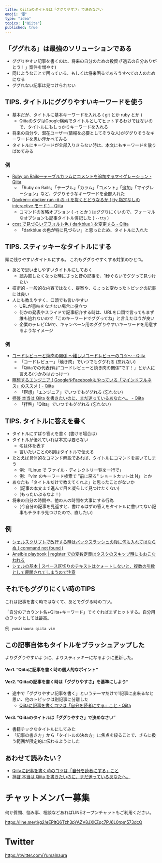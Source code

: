 ```yaml
---
title: Qiitaのタイトルは「ググりやすさ」で決めなさい
emoji: "🖥"
type: "idea"
topics: ["Qiita"]
published: true
---
```


## 「ググれる」は最強のソリューションである

- ググりやすい記事を書くのは、将来の自分のための投資 (「過去の自分ありがとう！」案件を増やす)
- 同じようなことで困っている、もしくは将来困るであろうすべての人のためになる
- ググれない記事は見つけられない

## TIPS. タイトルにググりやすいキーワードを使う

- 基本だが、タイトルに基本キーワードを入れる ( git とか ruby とか )
  - QiitaのタグはGoogle検索でタイトルとしてヒットするわけではないので、タイトルにもしっかりキーワードを入れる
- 将来の自分や、潜在ユーザー(情報を必要としてそうな人)がググりそうなキーワードを思い浮かべてみる
- タイトルにキーワードが全部入りきらない時は、本文にもキーワードを散りばめてみる

### 例

- [Ruby on Rails—テーブルカラムにコメントを追加するマイグレーション - Qiita](https://qiita.com/YumaInaura/items/77aaf1207c2c871ec175)
  - 「Ruby on Rails」「テーブル」「カラム」「コメント」「追加」「マイグレーション」など、ググりそうなキーワードを全部入れた
- [Docker— docker run -it の -t を抜くとどうなるか ( tty 指定なしの interactive モード ) - Qiita](https://qiita.com/YumaInaura/items/b8d605f17d98572bb865)
  - コマンドの省略オプション ( `-t` とか ) はググりにくいので、フォーマルなオプションも記事タイトル併記した ( `--tty` )
- [ccat で見づらいデフォルト色 ( darkblue ) を変更する - Qiita](https://qiita.com/YumaInaura/items/a9fa8a9c9e1d441a5bb4)
  - 「darkblue の色が特に見づらい」と思ったため、タイトルに入れた

## TIPS. スティッキーなタイトルにする

頭に残りやすいタイトルにする。
これもググりやすくする対策のひとつ。

- あとで思い出しやすいタイトルにしておく
  - 読み直したくなった時にさっと昔の記事を、1秒ぐらいでググって見つけたい
- 技術的・一般的な内容ではなく、提案や、ちょっと変わったトピックの記事には良い
- 人にも教えやすく、口頭でも言いやすい
  - URLが意味をなさない場合に役立つ
  - 何かの発表やスライドで記事紹介する時は、URLを口頭で言ってもまず誰も辿れないので「このキーワードでググってね」と言えたほうが良い
  - 企業のテレビCMで、キャンペーン用のググりやすいキーワードを用意するようなイメージ

### 例

- [コードレビューと焼肉の関係 〜難しいコードレビューのコツ〜 - Qiita](https://qiita.com/YumaInaura/items/4cd52048eeb6e739efa8)
  - 「コードレビュー」「焼き肉」でいつでもググれる (忘れない)
  - 「Qiitaでの代表作は”コードレビューと焼き肉の関係”です！」とか人に言える(つかみはおっけー)
- [瞑想するエンジニア ( GoogleやFacebookもやっている「マインドフルネス」のススメ ) - Qiita](https://qiita.com/YumaInaura/items/f1a55b0b342954224207)
  - 「瞑想」「エンジニア」でいつでもググれる (忘れない)
- [拝啓 本当は Qiita を書きたいのに、まだ迷っているあなたへ。 - Qiita](https://qiita.com/YumaInaura/items/4d2c602d59c62daa9344)
  - 「拝啓」「Qiita」でいつでもググれる (忘れない)


## TIPS. タイトルに答えを書く

- タイトルにずばり答えを書く (書ける場合は)
- タイトルが優れていれば本文は要らない
  - 名は体を表す
  - 言いたいことの8割はタイトルで伝える
- たとえば具体的なコマンド解説であれば、タイトルにコマンドを書いてしまう
  - 例: 「Linux で ファイル・ディレクトリ一覧を一行で」
  - 例: 「vim のキーワード検索で ”前に戻る" ショートカットは N」 とか
- あなたも「タイトルだけで教えてくれよ」と思ったことがないか
  - (記事の本文まで進んで目を凝らして見つけたくない)
  - (もったいぶるなよ！)
- 将来の自分の時間や、他の人の時間を大事にする行為
  - (今自分の記事を見返すと、書けるはずの答えをタイトルに書いてない記事もチラホラ見つけたので、直したい)

## 例

- [シェルスクリプトで改行する時はバックスラッシュの後に何も入れてはならぬ ( command not found )](https://qiita.com/YumaInaura/items/cbc68d717d1d30b1367f)
- [Ansible playbook | register での変数定義はタスクのスキップ時にもおこなわれる](https://qiita.com/YumaInaura/items/90eee25dc18fe8cd040a)
- [シェルの基本 | スペース区切りのテキストはクォートしないと、複数の引数として展開されてしまうので注意](https://qiita.com/YumaInaura/items/c3a2b0c8594b35f82333)

## それでもググりにくい時のTIPS

これは記事を書く時ではなくて、あとでググる時のコツ。

「自分のアカウント名+Qiita+キーワード」でぐぐればまずヒットする。自分用のフックとしては最高。

例: `yumainaura qiita vim`


## この記事自体もタイトルをブラッシュアップした

よりググりやすいように、よりスティッキーになるように更新した。

#### Ver1. ”Qiitaに記事を書く時の個人的なポイント”

#### Ver2. ”Qiitaの記事を書く時は「ググりやすさ」を基準にしよう”

- 途中で「ググりやすい記事を書く」というテーマだけで1記事に出来るなと思い、他のトピックは別記事に分離した
  - [Qiitaに記事を書くコツは「自分を読者にする」こと - Qiita](https://qiita.com/YumaInaura/items/0a587749617bdeae588c)

#### Ver3. ”Qiitaのタイトルは「ググりやすさ」で決めなさい”

- 書籍チックなタイトルにしてみた
- 「記事の書き方」から「タイトルの決め方」に焦点を絞ることで、さらに扱う範囲が限定的に伝わるようにした

## あわせて読みたい？

- [Qiitaに記事を書く時のコツは「自分を読者にする」こと](https://qiita.com/YumaInaura/items/0a587749617bdeae588c)
- [拝啓 本当は Qiita を書きたいのに、まだ迷っているあなたへ。](https://qiita.com/YumaInaura/items/4d2c602d59c62daa9344)








<!-- Update From Qiita API -->

# チャットメンバー募集


何か質問、悩み事、相談などあればLINEオープンチャットもご利用ください。

https://line.me/ti/g2/eEPltQ6Tzh3pYAZV8JXKZqc7PJ6L0rpm573dcQ





# Twitter


https://twitter.com/YumaInaura


<!-- Update From Qiita API -->


